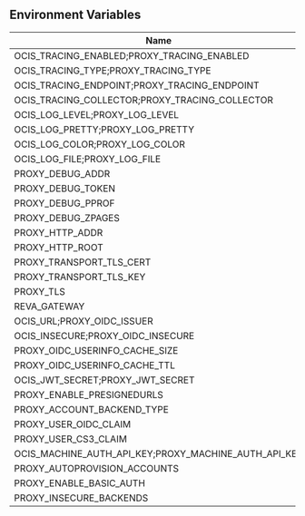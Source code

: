 ## Environment Variables

| Name | Type | Default Value | Description |
|------|------|---------------|-------------|
| OCIS_TRACING_ENABLED;PROXY_TRACING_ENABLED | bool | false | |
| OCIS_TRACING_TYPE;PROXY_TRACING_TYPE | string |  | |
| OCIS_TRACING_ENDPOINT;PROXY_TRACING_ENDPOINT | string |  | |
| OCIS_TRACING_COLLECTOR;PROXY_TRACING_COLLECTOR | string |  | |
| OCIS_LOG_LEVEL;PROXY_LOG_LEVEL | string |  | |
| OCIS_LOG_PRETTY;PROXY_LOG_PRETTY | bool | false | |
| OCIS_LOG_COLOR;PROXY_LOG_COLOR | bool | false | |
| OCIS_LOG_FILE;PROXY_LOG_FILE | string |  | |
| PROXY_DEBUG_ADDR | string | 127.0.0.1:9205 | |
| PROXY_DEBUG_TOKEN | string |  | |
| PROXY_DEBUG_PPROF | bool | false | |
| PROXY_DEBUG_ZPAGES | bool | false | |
| PROXY_HTTP_ADDR | string | 0.0.0.0:9200 | |
| PROXY_HTTP_ROOT | string | / | |
| PROXY_TRANSPORT_TLS_CERT | string | ~/.ocis/proxy/server.crt | |
| PROXY_TRANSPORT_TLS_KEY | string | ~/.ocis/proxy/server.key | |
| PROXY_TLS | bool | true | |
| REVA_GATEWAY | string | 127.0.0.1:9142 | |
| OCIS_URL;PROXY_OIDC_ISSUER | string | https://localhost:9200 | |
| OCIS_INSECURE;PROXY_OIDC_INSECURE | bool | true | |
| PROXY_OIDC_USERINFO_CACHE_SIZE | int | 1024 | |
| PROXY_OIDC_USERINFO_CACHE_TTL | int | 10 | |
| OCIS_JWT_SECRET;PROXY_JWT_SECRET | string |  | |
| PROXY_ENABLE_PRESIGNEDURLS | bool | true | |
| PROXY_ACCOUNT_BACKEND_TYPE | string | cs3 | |
| PROXY_USER_OIDC_CLAIM | string | email | |
| PROXY_USER_CS3_CLAIM | string | mail | |
| OCIS_MACHINE_AUTH_API_KEY;PROXY_MACHINE_AUTH_API_KEY | string |  | |
| PROXY_AUTOPROVISION_ACCOUNTS | bool | false | |
| PROXY_ENABLE_BASIC_AUTH | bool | false | |
| PROXY_INSECURE_BACKENDS | bool | false | |